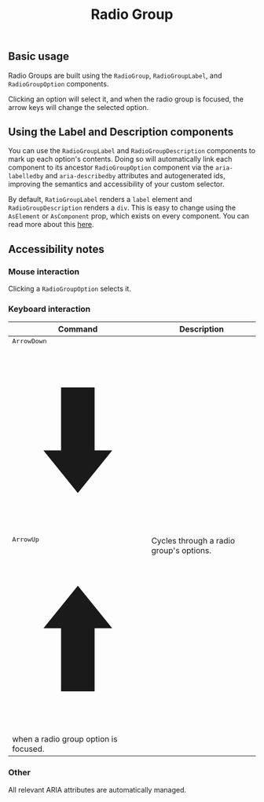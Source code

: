 ﻿---
order: 208
title: Radio Group
category: HeadlessUI
permalink: /components/headlessUI/radio-group
inject:
  type: Ignis.Website.Examples.HeadlessUI.RadioGroupExample
  description: Radio Groups give you the same functionality as native HTML radio inputs, without any of the styling. They're perfect for building out custom UIs for selectors.
api:
  - Ignis.Components.HeadlessUI.RadioGroup, Ignis.Components.HeadlessUI
  - Ignis.Components.HeadlessUI.RadioGroupOption, Ignis.Components.HeadlessUI
  - Ignis.Components.HeadlessUI.RadioGroupLabel, Ignis.Components.HeadlessUI
  - Ignis.Components.HeadlessUI.RadioGroupDescription, Ignis.Components.HeadlessUI
---

## Basic usage

Radio Groups are built using the `RadioGroup`, `RadioGroupLabel`, and `RadioGroupOption` components.

Clicking an option will select it, and when the radio group is focused, the arrow keys will change the selected option.

## Using the Label and Description components

You can use the `RadioGroupLabel` and `RadioGroupDescription` components to mark up each option's contents. Doing so
will
automatically link each component to its ancestor `RadioGroupOption` component via the `aria-labelledby` and
`aria-describedby` attributes and autogenerated ids, improving the semantics and accessibility of your custom selector.

By default, `RatioGroupLabel` renders a `label` element and `RadioGroupDescription` renders a `div`. This is easy to
change using the `AsElement` or `AsComponent` prop, which exists on every component.
You can read more about this [here](/docs/components/dynamic).

## Accessibility notes

### Mouse interaction

Clicking a `RadioGroupOption` selects it.

### Keyboard interaction

| Command                                                                                                                                                                                                                                                                                                                                                                                                                                                                                                                                                                   | Description                             |
| ------------------------------------------------------------------------------------------------------------------------------------------------------------------------------------------------------------------------------------------------------------------------------------------------------------------------------------------------------------------------------------------------------------------------------------------------------------------------------------------------------------------------------------------------------------------------- | --------------------------------------- |
| <kbd><span class="sr-only">ArrowDown</span><svg viewBox="0 0 11 16" fill="currentColor" xmlns="http://www.w3.org/2000/svg" aria-hidden="true" class="h-4 text-white"><path d="M4.095 3.578h2.808v5.28H8.38L5.5 12.422 2.62 8.858h1.476v-5.28z"></path></svg></kbd> <kbd><span class="sr-only">ArrowUp</span><svg viewBox="0 0 11 16" fill="currentColor" xmlns="http://www.w3.org/2000/svg" aria-hidden="true" class="h-4 text-white"><path d="M6.903 12.422H4.095v-5.28H2.62L5.5 3.578l2.88 3.564H6.903v5.28z"></path></svg></kbd> when a radio group option is focused. | Cycles through a radio group's options. |

### Other

All relevant ARIA attributes are automatically managed.
